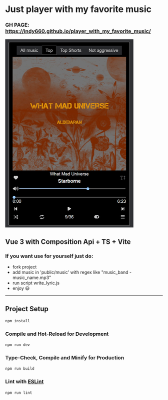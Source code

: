 # Just player with my favorite music

### GH PAGE: https://indy660.github.io/player_with_my_favorite_music/

<img src="./public/preview.png" alt="Preview image" height="600"/>

[//]: # (![image info]&#40;./public/preview.png =100&#41;)

## Vue 3 with Composition Api + TS + Vite

### If you want use for yourself just do:
* fork project
* add music in 'public/music' with regex like "music_band - music_name.mp3"
* run script write_lyric.js
* enjoy 😃

___

## Project Setup

```sh
npm install
```

### Compile and Hot-Reload for Development

```sh
npm run dev
```

### Type-Check, Compile and Minify for Production

```sh
npm run build
```

### Lint with [ESLint](https://eslint.org/)

```sh
npm run lint
```
